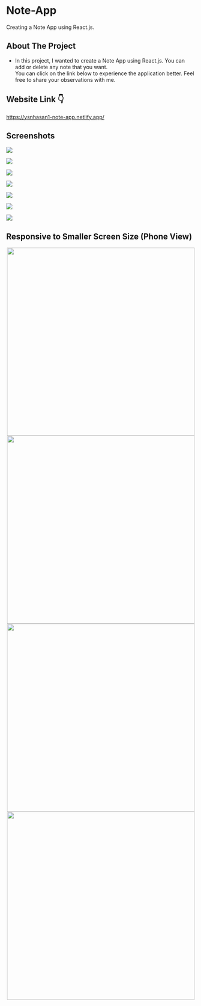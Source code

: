 # Note-App
Creating a Note App using React.js.

## About The Project

* In this project, I wanted to create a Note App using React.js. You can add or delete any note that you want. </br> 
  You can click on the link below to experience the application better. Feel free to share your observations with me.

## Website Link 👇
https://ysnhasan1-note-app.netlify.app/

## Screenshots
<img src="https://github.com/ysnhasan1/Note-App/assets/102024926/c535f10d-3112-4220-a3f9-aba9adb2d03e"><br />

<img src="https://github.com/ysnhasan1/Note-App/assets/102024926/0dce028f-b465-4b9a-b386-7f0ca4a25516"><br />

<img src="https://github.com/ysnhasan1/Note-App/assets/102024926/60f148ac-c660-4390-80ee-c7538f73fc84"><br />

<img src="https://github.com/ysnhasan1/Note-App/assets/102024926/ac084d27-5fe6-4c69-9bd9-72f4b5e34bde"><br />

<img src="https://github.com/ysnhasan1/Note-App/assets/102024926/7965f8a4-07a6-493f-8d14-f418ffd2021d"><br />

<img src="https://github.com/ysnhasan1/Note-App/assets/102024926/f67c5f2e-8d46-4362-b473-5ce5fd038495"><br />

<img src="https://github.com/ysnhasan1/Note-App/assets/102024926/80a3458e-fdf3-4803-9820-53457d057369"><br />

## Responsive to Smaller Screen Size (Phone View)
<div align="center">
<img src="https://github.com/ysnhasan1/Note-App/assets/102024926/e7ca941c-68a7-4d28-872a-19520b9ba913" height="500">

<img src="https://github.com/ysnhasan1/Note-App/assets/102024926/42c799f7-deab-49b8-a973-5917cbb317ae" height="500">

</br> 

<img src="https://github.com/ysnhasan1/Note-App/assets/102024926/43b5c48b-fe28-416b-b8c2-7764e277011f" height="500">

<img src="https://github.com/ysnhasan1/Note-App/assets/102024926/19ddc160-139e-420a-8d92-c4801d561928" height="500">
</div>
